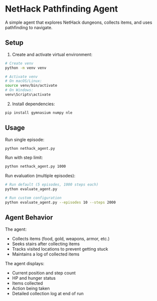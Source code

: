 # NetHack Pathfinding Agent

A simple agent that explores NetHack dungeons, collects items, and uses pathfinding to navigate.

## Setup

1. Create and activate virtual environment:

```bash
# Create venv
python -m venv venv

# Activate venv
# On macOS/Linux:
source venv/bin/activate
# On Windows:
venv\Scripts\activate
```

2. Install dependencies:

```bash
pip install gymnasium numpy nle
```

## Usage

Run single episode:

```bash
python nethack_agent.py
```

Run with step limit:

```bash
python nethack_agent.py 1000
```

Run evaluation (multiple episodes):

```bash
# Run default (5 episodes, 1000 steps each)
python evaluate_agent.py

# Run custom configuration
python evaluate_agent.py --episodes 10 --steps 2000
```

## Agent Behavior

The agent:

- Collects items (food, gold, weapons, armor, etc.)
- Seeks stairs after collecting items
- Tracks visited locations to prevent getting stuck
- Maintains a log of collected items

The agent displays:

- Current position and step count
- HP and hunger status
- Items collected
- Action being taken
- Detailed collection log at end of run
